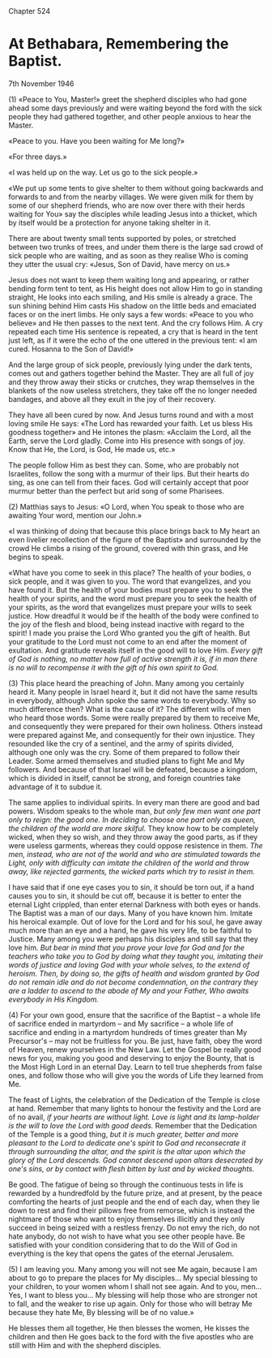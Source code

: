 <div class="chapter-num">Chapter 524</div>

# At Bethabara, Remembering the Baptist.

<div class="date">7th November 1946</div>

(1) «Peace to You, Master!» greet the shepherd disciples who had gone ahead some days previously and were waiting beyond the ford with the sick people they had gathered together, and other people anxious to hear the Master.

«Peace to you. Have you been waiting for Me long?»

«For three days.»

«I was held up on the way. Let us go to the sick people.»

«We put up some tents to give shelter to them without going backwards and forwards to and from the nearby villages. We were given milk for them by some of our shepherd friends, who are now over there with their herds waiting for You» say the disciples while leading Jesus into a thicket, which by itself would be a protection for anyone taking shelter in it.

There are about twenty small tents supported by poles, or stretched between two trunks of trees, and under them there is the large sad crowd of sick people who are waiting, and as soon as they realise Who is coming they utter the usual cry: «Jesus, Son of David, have mercy on us.»

Jesus does not want to keep them waiting long and appearing, or rather bending form tent to tent, as His height does not allow Him to go in standing straight, He looks into each smiling, and His smile is already a grace. The sun shining behind Him casts His shadow on the little beds and emaciated faces or on the inert limbs. He only says a few words: «Peace to you who believe» and He then passes to the next tent. And the cry follows Him. A cry repeated each time His sentence is repeated, a cry that is heard in the tent just left, as if it were the echo of the one uttered in the previous tent: «I am cured. Hosanna to the Son of David!»

And the large group of sick people, previously lying under the dark tents, comes out and gathers together behind the Master. They are all full of joy and they throw away their sticks or crutches, they wrap themselves in the blankets of the now useless stretchers, they take off the no longer needed bandages, and above all they exult in the joy of their recovery.

They have all been cured by now. And Jesus turns round and with a most loving smile He says: «The Lord has rewarded your faith. Let us bless His goodness together» and He intones the plasm: «Acclaim the Lord, all the Earth, serve the Lord gladly. Come into His presence with songs of joy. Know that He, the Lord, is God, He made us, etc.»

The people follow Him as best they can. Some, who are probably not Israelites, follow the song with a murmur of their lips. But their hearts do sing, as one can tell from their faces. God will certainly accept that poor murmur better than the perfect but arid song of some Pharisees.

(2) Matthias says to Jesus: «O Lord, when You speak to those who are awaiting Your word, mention our John.»

«I was thinking of doing that because this place brings back to My heart an even livelier recollection of the figure of the Baptist» and surrounded by the crowd He climbs a rising of the ground, covered with thin grass, and He begins to speak.

«What have you come to seek in this place? The health of your bodies, o sick people, and it was given to you. The word that evangelizes, and you have found it. But the health of your bodies must prepare you to seek the health of your spirits, and the word must prepare you to seek the health of your spirits, as the word that evangelizes must prepare your wills to seek justice. How dreadful it would be if the health of the body were confined to the joy of the flesh and blood, being instead inactive with regard to the spirit! I made you praise the Lord Who granted you the gift of health. But your gratitude to the Lord must not come to an end after the moment of exultation. And gratitude reveals itself in the good will to love Him. *Every gift of God is nothing, no matter how full of active strength it is, if in man there is no will to recompense it with the gift of his own spirit to God.*

(3) This place heard the preaching of John. Many among you certainly heard it. Many people in Israel heard it, but it did not have the same results in everybody, although John spoke the same words to everybody. Why so much difference then? What is the cause of it? The different wills of men who heard those words. Some were really prepared by them to receive Me, and consequently they were prepared for their own holiness. Others instead were prepared against Me, and consequently for their own injustice. They resounded like the cry of a sentinel, and the army of spirits divided, although one only was the cry. Some of them prepared to follow their Leader. Some armed themselves and studied plans to fight Me and My followers. And because of that Israel will be defeated, because a kingdom, which is divided in itself, cannot be strong, and foreign countries take advantage of it to subdue it.

The same applies to individual spirits. In every man there are good and bad powers. Wisdom speaks to the whole man, *but only few men want one part only to reign: the good one. In deciding to choose one part only as queen, the children of the world are more skilful.* They know how to be completely wicked, when they so wish, and they throw away the good parts, as if they were useless garments, whereas they could oppose resistence in them. *The men, instead, who are not of the world and who are stimulated towards the Light, only with difficulty can imitate the children of the world and throw away, like rejected garments, the wicked parts which try to resist in them.*

I have said that if one eye cases you to sin, it should be torn out, if a hand causes you to sin, it should be cut off, because it is better to enter the eternal Light crippled, than enter eternal Darkness with both eyes or hands. The Baptist was a man of our days. Many of you have known him. Imitate his heroical example. Out of love for the Lord and for his soul, he gave away much more than an eye and a hand, he gave his very life, to be faithful to Justice. Many among you were perhaps his disciples and still say that they love him. *But bear in mind that you prove your love for God and for the teachers who take you to God by doing what they taught you, imitating their words of justice and loving God with your whole selves, to the extend of heroism. Then, by doing so, the gifts of health and wisdom granted by God do not remain idle and do not become condemnation, on the contrary they are a ladder to ascend to the abode of My and your Father, Who awaits everybody in His Kingdom.*

(4) For your own good, ensure that the sacrifice of the Baptist – a whole life of sacrifice ended in martyrdom – and My sacrifice – a whole life of sacrifice and ending in a martyrdom hundreds of times greater than My Precursor's – may not be fruitless for you. Be just, have faith, obey the word of Heaven, renew yourselves in the New Law. Let the Gospel be really good news for you, making you good and deserving to enjoy the Bounty, that is the Most High Lord in an eternal Day. Learn to tell true shepherds from false ones, and follow those who will give you the words of Life they learned from Me.

The feast of Lights, the celebration of the Dedication of the Temple is close at hand. Remember that many lights to honour the festivity and the Lord are of no avail, *if your hearts are without light. Love is light and its lamp-holder is the will to love the Lord with good deeds.* Remember that the Dedication of the Temple is a good thing, *but it is much greater, better and more pleasant to the Lord to dedicate one's spirit to God and reconsecrate it through surrounding the altar, and the spirit is the altar upon which the glory of the Lord descends. God cannot descend upon altars desecrated by one's sins, or by contact with flesh bitten by lust and by wicked thoughts.*

Be good. The fatigue of being so through the continuous tests in life is rewarded by a hundredfold by the future prize, and at present, by the peace comforting the hearts of just people and the end of each day, when they lie down to rest and find their pillows free from remorse, which is instead the nightmare of those who want to enjoy themselves illicitly and they only succeed in being seized with a restless frenzy. Do not envy the rich, do not hate anybody, do not wish to have what you see other people have. Be satisfied with your condition considering that to do the Will of God in everything is the key that opens the gates of the eternal Jerusalem.

(5) I am leaving you. Many among you will not see Me again, because I am about to go to prepare the places for My disciples... My special blessing to your children, to your women whom I shall not see again. And to you, men... Yes, I want to bless you... My blessing will help those who are stronger not to fall, and the weaker to rise up again. Only for those who will betray Me because they hate Me, By blessing will be of no value.»

He blesses them all together, He then blesses the women, He kisses the children and then He goes back to the ford with the five apostles who are still with Him and with the shepherd disciples.
